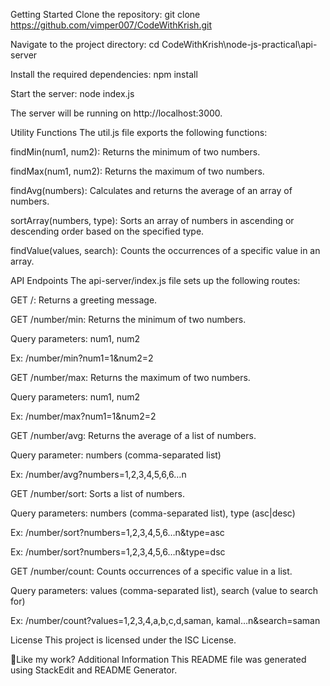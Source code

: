 Getting Started
Clone the repository: git clone https://github.com/vimper007/CodeWithKrish.git

Navigate to the project directory: cd CodeWithKrish\node-js-practical\api-server

Install the required dependencies: npm install

Start the server: node index.js

The server will be running on http://localhost:3000.

Utility Functions
The util.js file exports the following functions:

findMin(num1, num2): Returns the minimum of two numbers.

findMax(num1, num2): Returns the maximum of two numbers.

findAvg(numbers): Calculates and returns the average of an array of numbers.

sortArray(numbers, type): Sorts an array of numbers in ascending or descending order based on the specified type.

findValue(values, search): Counts the occurrences of a specific value in an array.

API Endpoints
The api-server/index.js file sets up the following routes:

GET /: Returns a greeting message.

GET /number/min: Returns the minimum of two numbers.

Query parameters: num1, num2

Ex: /number/min?num1=1&num2=2

GET /number/max: Returns the maximum of two numbers.

Query parameters: num1, num2

Ex: /number/max?num1=1&num2=2

GET /number/avg: Returns the average of a list of numbers.

Query parameter: numbers (comma-separated list)

Ex: /number/avg?numbers=1,2,3,4,5,6,6…n

GET /number/sort: Sorts a list of numbers.

Query parameters: numbers (comma-separated list), type (asc|desc)

Ex: /number/sort?numbers=1,2,3,4,5,6…n&type=asc

Ex: /number/sort?numbers=1,2,3,4,5,6…n&type=dsc

GET /number/count: Counts occurrences of a specific value in a list.

Query parameters: values (comma-separated list), search (value to search for)

Ex: /number/count?values=1,2,3,4,a,b,c,d,saman,
kamal…n&search=saman

License
This project is licensed under the ISC License.

💖Like my work?
Additional Information This README file was generated using StackEdit and README Generator.
